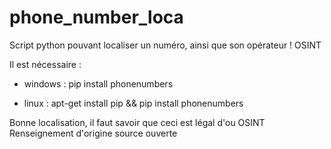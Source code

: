 # phone_number_loca
Script python pouvant localiser un numéro, ainsi que son opérateur ! OSINT

Il est nécessaire :

- windows : pip install phonenumbers

- linux : apt-get install pip &&
          pip install phonenumbers

Bonne localisation, il faut savoir que ceci est légal d'ou OSINT Renseignement d'origine source ouverte
